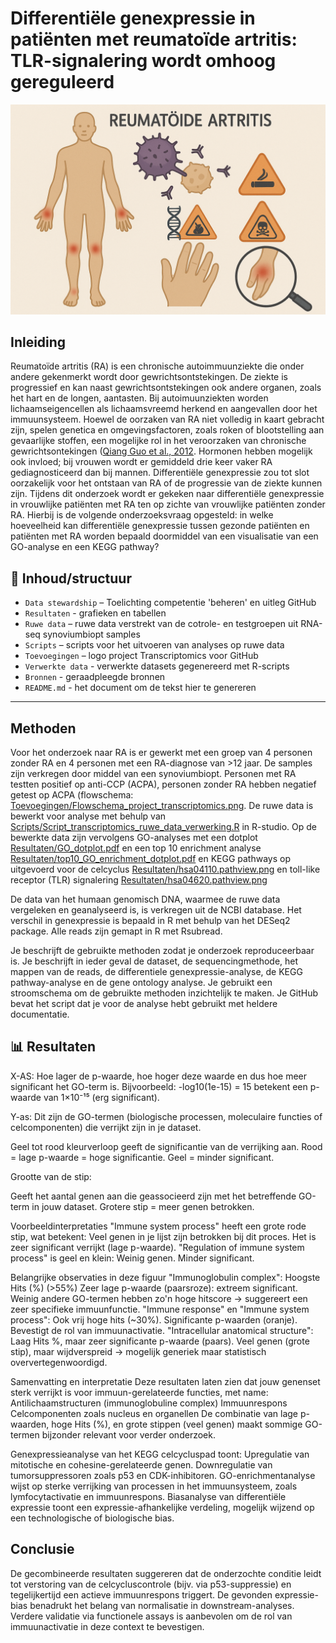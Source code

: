# Differentiële genexpressie in patiënten met reumatoïde artritis: TLR-signalering wordt omhoog gereguleerd

<p align="center">
  <img src="Toevoegingen/Logo transcriptomics RA.png" alt="Logo transcriptomics RA" width="600"/>
</p>




## Inleiding

Reumatoïde artritis (RA) is een chronische autoimmuunziekte die onder andere gekenmerkt wordt door gewrichtsontstekingen. De ziekte is progressief en kan naast gewrichtsontstekingen ook andere organen, zoals het hart en de longen, aantasten. Bij autoimuunziekten worden lichaamseigencellen als lichaamsvreemd herkend en aangevallen door het immuunsysteem. Hoewel de oorzaken van RA niet volledig in kaart gebracht zijn, spelen genetica en omgevingsfactoren, zoals roken of blootstelling aan gevaarlijke stoffen, een mogelijke rol in het veroorzaken van chronische gewrichtsontekingen ([Qiang Guo et al., 2012](Bronnen/41413_2018_Article_16.pdf). Hormonen hebben mogelijk ook invloed; bij vrouwen wordt er gemiddeld drie keer vaker RA gediagnosticeerd dan bij mannen. Differentiële genexpressie zou tot slot oorzakelijk voor het ontstaan van RA of de progressie van de ziekte kunnen zijn. Tijdens dit onderzoek wordt er gekeken naar differentiële genexpressie in vrouwlijke patiënten met RA ten op zichte van vrouwlijke patiënten zonder RA. Hierbij is de volgende onderzoeksvraag opgesteld: in welke hoeveelheid kan differentiële genexpressie tussen gezonde patiënten en patiënten met RA worden bepaald doormiddel van een visualisatie van een GO-analyse en een KEGG pathway?


## 📁 Inhoud/structuur

- `Data stewardship` – Toelichting competentie 'beheren' en uitleg GitHub
- `Resultaten` - grafieken en tabellen
- `Ruwe data` – ruwe data verstrekt van de cotrole- en testgroepen uit RNA-seq synoviumbiopt samples
- `Scripts` – scripts voor het uitvoeren van analyses op ruwe data
- `Toevoegingen` – logo project Transcriptomics voor GitHub
- `Verwerkte data` - verwerkte datasets gegenereerd met R-scripts
- `Bronnen` - geraadpleegde bronnen
- `README.md` - het document om de tekst hier te genereren






---
## Methoden

Voor het onderzoek naar RA is er gewerkt met een groep van 4 personen zonder RA en 4 personen met een RA-diagnose van >12 jaar. De samples zijn verkregen door middel van een synoviumbiopt. Personen met RA testten positief op anti-CCP (ACPA), personen zonder RA hebben negatief getest op ACPA (flowschema: [Toevoegingen/Flowschema_project_transcriptomics.png](Toevoegingen/Flowschema_project_transcriptomics.png). De ruwe data is bewerkt voor analyse met behulp van [Scripts/Script_transcriptomics_ruwe_data_verwerking.R](Scripts/Script_transcriptomics_ruwe_data_verwerking.R) in R-studio. Op de bewerkte data zijn vervolgens GO-analyses met een dotplot [Resultaten/GO_dotplot.pdf](Resultaten/GO_dotplot.pdf) en een top 10 enrichment analyse [Resultaten/top10_GO_enrichment_dotplot.pdf](Resultaten/top10_GO_enrichment_dotplot.pdf) en KEGG pathways op uitgevoerd voor de celcyclus [Resultaten/hsa04110.pathview.png](Resultaten/hsa04110.pathview.png) en toll-like receptor (TLR) signalering [Resultaten/hsa04620.pathview.png](Resultaten/hsa04620.pathview.png)

De data van het humaan genomisch DNA, waarmee de ruwe data vergeleken en geanalyseerd is, is verkregen uit de NCBI database. 
Het verschil in genexpressie is bepaald in R met behulp van het DESeq2 package. Alle reads zijn gemapt in R met Rsubread. 



Je beschrijft de gebruikte methoden zodat je onderzoek reproduceerbaar is. Je beschrijft in ieder geval de dataset, de sequencingmethode, het mappen van de reads, de differentiele genexpressie-analyse, de KEGG pathway-analyse en de gene ontology analyse. Je gebruikt een stroomschema om de gebruikte methoden inzichtelijk te maken. Je GitHub bevat het script dat je voor de analyse hebt gebruikt met heldere documentatie.






## 📊 Resultaten

X-AS: Hoe lager de p-waarde, hoe hoger deze waarde en dus hoe meer significant het GO-term is.
Bijvoorbeeld: -log10(1e-15) = 15 betekent een p-waarde van 1×10⁻¹⁵ (erg significant).

Y-as:
Dit zijn de GO-termen (biologische processen, moleculaire functies of celcomponenten) die verrijkt zijn in je dataset.

Geel tot rood kleurverloop geeft de significantie van de verrijking aan.
Rood = lage p-waarde = hoge significantie.
Geel = minder significant.

Grootte van de stip:

Geeft het aantal genen aan die geassocieerd zijn met het betreffende GO-term in jouw dataset.
Grotere stip = meer genen betrokken.

Voorbeeldinterpretaties
"Immune system process" heeft een grote rode stip, wat betekent:
Veel genen in je lijst zijn betrokken bij dit proces.
Het is zeer significant verrijkt (lage p-waarde).
"Regulation of immune system process" is geel en klein:
Weinig genen.
Minder significant.




Belangrijke observaties in deze figuur
"Immunoglobulin complex":
Hoogste Hits (%) (>55%)
Zeer lage p-waarde (paarsroze): extreem significant.
Weinig andere GO-termen hebben zo'n hoge hitscore → suggereert een zeer specifieke immuunfunctie.
"Immune response" en "Immune system process":
Ook vrij hoge hits (~30%).
Significante p-waarden (oranje).
Bevestigt de rol van immuunactivatie.
"Intracellular anatomical structure":
Laag Hits %, maar zeer significante p-waarde (paars).
Veel genen (grote stip), maar wijdverspreid → mogelijk generiek maar statistisch oververtegenwoordigd.

Samenvatting en interpretatie
Deze resultaten laten zien dat jouw genenset sterk verrijkt is voor immuun-gerelateerde functies, met name:
Antilichaamstructuren (immunoglobuline complex)
Immuunrespons
Celcomponenten zoals nucleus en organellen
De combinatie van lage p-waarden, hoge Hits (%), en grote stippen (veel genen) maakt sommige GO-termen bijzonder relevant voor verder onderzoek.



Genexpressieanalyse van het KEGG celcycluspad toont:
Upregulatie van mitotische en cohesine-gerelateerde genen.
Downregulatie van tumorsuppressoren zoals p53 en CDK-inhibitoren.
GO-enrichmentanalyse wijst op sterke verrijking van processen in het immuunsysteem, zoals lymfocytactivatie en immuunrespons.
Biasanalyse van differentiële expressie toont een expressie-afhankelijke verdeling, mogelijk wijzend op een technologische of biologische bias.




## Conclusie

De gecombineerde resultaten suggereren dat de onderzochte conditie leidt tot verstoring van de celcycluscontrole (bijv. via p53-suppressie) en tegelijkertijd een actieve immuunrespons triggert. De gevonden expressie-bias benadrukt het belang van normalisatie in downstream-analyses. Verdere validatie via functionele assays is aanbevolen om de rol van immuunactivatie in deze context te bevestigen.

